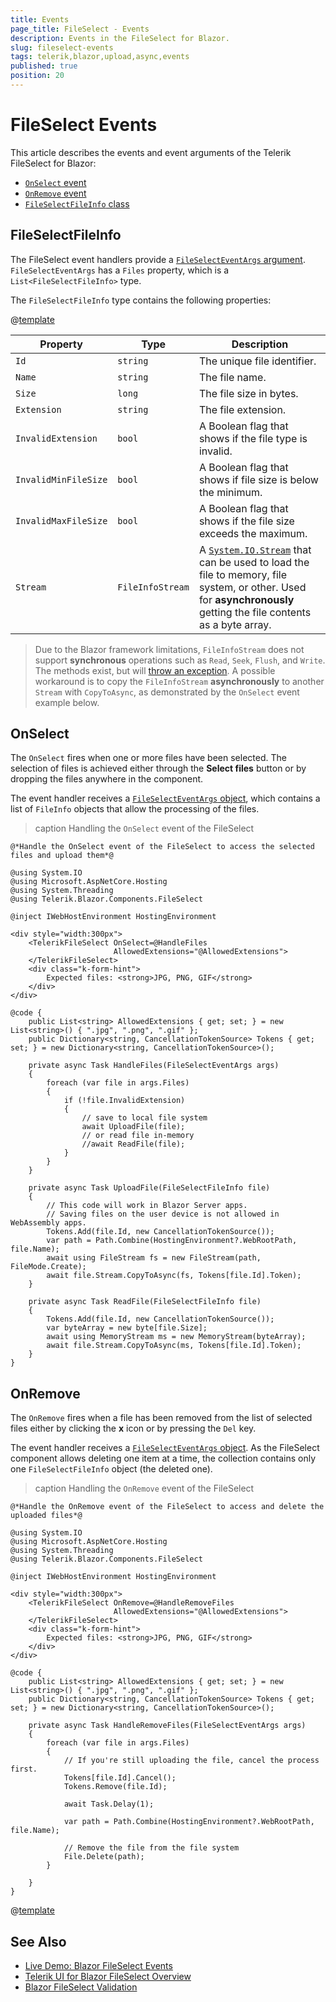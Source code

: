 ```yaml
---
title: Events
page_title: FileSelect - Events
description: Events in the FileSelect for Blazor.
slug: fileselect-events
tags: telerik,blazor,upload,async,events
published: true
position: 20
---
```


# FileSelect Events

This article describes the events and event arguments of the Telerik FileSelect for Blazor:

* [`OnSelect` event](#onselect)
* [`OnRemove` event](#onremove)
* [`FileSelectFileInfo` class](#fileselectfileinfo)

## FileSelectFileInfo

The FileSelect event handlers provide a [`FileSelectEventArgs` argument](/blazor-ui/api/Telerik.Blazor.Components.FileSelectEventArgs). `FileSelectEventArgs` has a `Files` property, which is a `List<FileSelectFileInfo>` type.

The `FileSelectFileInfo` type contains the following properties:

@[template](/_contentTemplates/common/parameters-table-styles.md#table-layout)

Property | Type | Description
---------|----------|---------
`Id` | `string` | The unique file identifier.
`Name`|`string` | The file name.
`Size` |`long` | The file size in bytes.
`Extension` |`string` | The file extension.
`InvalidExtension` | `bool` | A Boolean flag that shows if the file type is invalid.
`InvalidMinFileSize` | `bool` | A Boolean flag that shows if file size is below the minimum.
`InvalidMaxFileSize` | `bool` | A Boolean flag that shows if the file size exceeds the maximum.
`Stream`| `FileInfoStream` | A [`System.IO.Stream`](https://docs.microsoft.com/en-us/dotnet/api/system.io.stream) that can be used to load the file to memory, file system, or other. Used for **asynchronously** getting the file contents as a byte array.

> Due to the Blazor framework limitations, `FileInfoStream` does not support **synchronous** operations such as `Read`, `Seek`, `Flush`, and `Write`. The methods exist, but will [throw an exception](slug://fileselect-kb-stream-exception). A possible workaround is to copy the `FileInfoStream` **asynchronously** to another `Stream` with `CopyToAsync`, as demonstrated by the `OnSelect` event example below.

## OnSelect

The `OnSelect` fires when one or more files have been selected. The selection of files is achieved either through the **Select files** button or by dropping the files anywhere in the component.

The event handler receives a [`FileSelectEventArgs` object](#fileselectfileinfo), which contains a list of `FileInfo` objects that allow the processing of the files.

>caption Handling the `OnSelect` event of the FileSelect

````RAZOR
@*Handle the OnSelect event of the FileSelect to access the selected files and upload them*@

@using System.IO
@using Microsoft.AspNetCore.Hosting
@using System.Threading
@using Telerik.Blazor.Components.FileSelect

@inject IWebHostEnvironment HostingEnvironment

<div style="width:300px">
    <TelerikFileSelect OnSelect=@HandleFiles
                       AllowedExtensions="@AllowedExtensions">
    </TelerikFileSelect>
    <div class="k-form-hint">
        Expected files: <strong>JPG, PNG, GIF</strong>
    </div>
</div>

@code {
    public List<string> AllowedExtensions { get; set; } = new List<string>() { ".jpg", ".png", ".gif" };
    public Dictionary<string, CancellationTokenSource> Tokens { get; set; } = new Dictionary<string, CancellationTokenSource>();

    private async Task HandleFiles(FileSelectEventArgs args)
    {
        foreach (var file in args.Files)
        {
            if (!file.InvalidExtension)
            {
                // save to local file system
                await UploadFile(file);
                // or read file in-memory
                //await ReadFile(file);
            }
        }
    }

    private async Task UploadFile(FileSelectFileInfo file)
    {
        // This code will work in Blazor Server apps.
        // Saving files on the user device is not allowed in WebAssembly apps.
        Tokens.Add(file.Id, new CancellationTokenSource());
        var path = Path.Combine(HostingEnvironment?.WebRootPath, file.Name);
        await using FileStream fs = new FileStream(path, FileMode.Create);
        await file.Stream.CopyToAsync(fs, Tokens[file.Id].Token);
    }

    private async Task ReadFile(FileSelectFileInfo file)
    {
        Tokens.Add(file.Id, new CancellationTokenSource());
        var byteArray = new byte[file.Size];
        await using MemoryStream ms = new MemoryStream(byteArray);
        await file.Stream.CopyToAsync(ms, Tokens[file.Id].Token);
    }
}
````


## OnRemove

The `OnRemove` fires when a file has been removed from the list of selected files either by clicking the **x** icon or by pressing the `Del` key.

The event handler receives a [`FileSelectEventArgs` object](#fileselectfileinfo). As the FileSelect component allows deleting one item at a time, the collection contains only one `FileSelectFileInfo` object (the deleted one).

>caption Handling the `OnRemove` event of the FileSelect

````RAZOR
@*Handle the OnRemove event of the FileSelect to access and delete the uploaded files*@

@using System.IO
@using Microsoft.AspNetCore.Hosting
@using System.Threading
@using Telerik.Blazor.Components.FileSelect

@inject IWebHostEnvironment HostingEnvironment

<div style="width:300px">
	<TelerikFileSelect OnRemove=@HandleRemoveFiles
					   AllowedExtensions="@AllowedExtensions">
	</TelerikFileSelect>
	<div class="k-form-hint">
		Expected files: <strong>JPG, PNG, GIF</strong>		
	</div>
</div>

@code {
	public List<string> AllowedExtensions { get; set; } = new List<string>() { ".jpg", ".png", ".gif" };
	public Dictionary<string, CancellationTokenSource> Tokens { get; set; } = new Dictionary<string, CancellationTokenSource>();

	private async Task HandleRemoveFiles(FileSelectEventArgs args)
    {
        foreach (var file in args.Files)
        {
            // If you're still uploading the file, cancel the process first.
            Tokens[file.Id].Cancel();
            Tokens.Remove(file.Id);

            await Task.Delay(1);

            var path = Path.Combine(HostingEnvironment?.WebRootPath, file.Name);

            // Remove the file from the file system
            File.Delete(path);
        }

    }
}
````

@[template](/_contentTemplates/common/general-info.md#event-callback-can-be-async)


## See Also

* [Live Demo: Blazor FileSelect Events](https://demos.telerik.com/blazor-ui/fileselect/events)
* [Telerik UI for Blazor FileSelect Overview](slug://fileselect-overview)
* [Blazor FileSelect Validation](slug://fileselect-validation)
